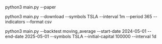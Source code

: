 python3 main.py --paper

python3 main.py --download --symbols TSLA --interval 1m --period 365 --indicators --format csv

python3 main.py --backtest moving_average --start-date 2024-05-01 --end-date 2025-05-01 --symbols TSLA --initial-capital 100000 --interval 1d